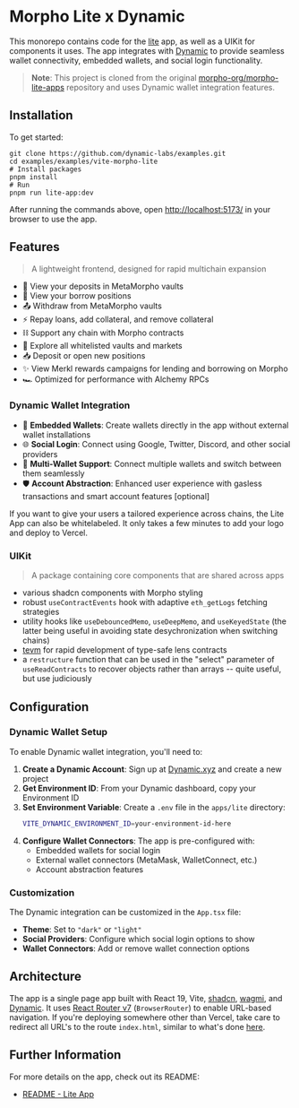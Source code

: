 # Morpho Lite x Dynamic

This monorepo contains code for the [lite](https://lite.morpho.org) app, as well as a UIKit for components it uses. The app integrates with [Dynamic](https://dynamic.xyz) to provide seamless wallet connectivity, embedded wallets, and social login functionality.

> **Note**: This project is cloned from the original [morpho-org/morpho-lite-apps](https://github.com/morpho-org/morpho-lite-apps) repository and uses Dynamic wallet integration features.

## Installation

To get started:

```shell
git clone https://github.com/dynamic-labs/examples.git
cd examples/examples/vite-morpho-lite
# Install packages
pnpm install
# Run
pnpm run lite-app:dev
```

After running the commands above, open [http://localhost:5173/](http://localhost:5173/) in your browser to use the app.

## Features

> A lightweight frontend, designed for rapid multichain expansion

- 🦋 View your deposits in MetaMorpho vaults
- 🌌 View your borrow positions
- 📤 Withdraw from MetaMorpho vaults
- ⚡️ Repay loans, add collateral, and remove collateral
- ⛓️ Support any chain with Morpho contracts
- 👀 Explore all whitelisted vaults and markets
- 📥 Deposit or open new positions
- ✨ View Merkl rewards campaigns for lending and borrowing on Morpho
- 🏎️ Optimized for performance with Alchemy RPCs

### Dynamic Wallet Integration

- 🔐 **Embedded Wallets**: Create wallets directly in the app without external wallet installations
- 🌐 **Social Login**: Connect using Google, Twitter, Discord, and other social providers
- 🔗 **Multi-Wallet Support**: Connect multiple wallets and switch between them seamlessly
- 🛡️ **Account Abstraction**: Enhanced user experience with gasless transactions and smart account features [optional]

If you want to give your users a tailored experience across chains, the Lite App can also be whitelabeled. It only takes a few minutes to add your logo and deploy to Vercel.

### UIKit

> A package containing core components that are shared across apps

- various shadcn components with Morpho styling
- robust `useContractEvents` hook with adaptive `eth_getLogs` fetching strategies
- utility hooks like `useDebouncedMemo`, `useDeepMemo`, and `useKeyedState` (the latter being useful in avoiding state desychronization when switching chains)
- [tevm](https://www.tevm.sh/) for rapid development of type-safe lens contracts
- a `restructure` function that can be used in the "select" parameter of `useReadContracts` to recover objects rather than arrays -- quite useful, but use judiciously

## Configuration

### Dynamic Wallet Setup

To enable Dynamic wallet integration, you'll need to:

1. **Create a Dynamic Account**: Sign up at [Dynamic.xyz](https://dynamic.xyz) and create a new project
2. **Get Environment ID**: From your Dynamic dashboard, copy your Environment ID
3. **Set Environment Variable**: Create a `.env` file in the `apps/lite` directory:
   ```bash
   VITE_DYNAMIC_ENVIRONMENT_ID=your-environment-id-here
   ```
4. **Configure Wallet Connectors**: The app is pre-configured with:
   - Embedded wallets for social login
   - External wallet connectors (MetaMask, WalletConnect, etc.)
   - Account abstraction features

### Customization

The Dynamic integration can be customized in the `App.tsx` file:

- **Theme**: Set to `"dark"` or `"light"`
- **Social Providers**: Configure which social login options to show
- **Wallet Connectors**: Add or remove wallet connection options

## Architecture

The app is a single page app built with React 19, Vite, [shadcn](https://ui.shadcn.com), [wagmi](https://wagmi.sh), and [Dynamic](https://dynamic.xyz).
It uses [React Router v7](https://reactrouter.com/) (`BrowserRouter`) to enable URL-based navigation. If you're deploying
somewhere other than Vercel, take care to redirect all URL's to the route `index.html`, similar to what's done [here](apps/lite/vercel.json).

## Further Information

For more details on the app, check out its README:

- [README - Lite App](apps/lite/README.md)
